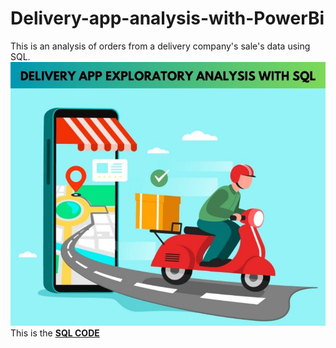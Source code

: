 # Delivery-app-analysis-with-PowerBi
This is an analysis of orders from a delivery company's sale's data using SQL.
![](7.JPG)
This is the **[SQL CODE](https://github.com/ImohAmos/Delivery-app-exploratory-analysis-with-SQL/blob/main/FoodDeliveryAppAnalysis.sql)**
